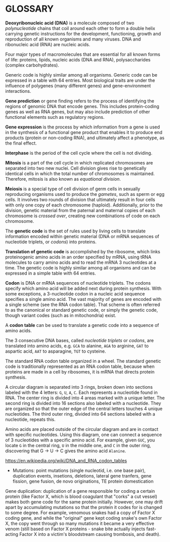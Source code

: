# GLOSSARY

**Deoxyribonucleic acid (DNA)** is a molecule composed of two *polynucleotide* chains that coil around each other to form a double helix carrying genetic instructions for the development, functioning, growth and reproduction of all known organisms and many viruses. DNA and ribonucleic acid (RNA) are nucleic acids.

Four major types of macromolecules that are essential for all known forms of life: proteins, lipids, nucleic acids (DNA and RNA), polysaccharides (complex carbohydrates).

Generic code is highly similar among all organisms. Generic code can be expressed in a table with 64 entries. Most biological traits are under the influence of polygenes (many different genes) and gene-environment interactions.

**Gene prediction** or gene finding refers to the process of identifying the regions of genomic DNA that encode genes. This includes protein-coding genes as well as RNA genes, but may also include prediction of other functional elements such as regulatory regions.

**Gene expression** is the process by which information from a gene is used in the synthesis of a functional gene product that enables it to produce end products (protein or non-coding RNA), and ultimately affect a phenotype, as the final effect.

**Interphase** is the period of the cell cycle where the cell is not dividing.

**Mitosis** is a part of the cell cycle in which replicated chromosomes are separated into two new nuclei. Cell division gives rise to genetically identical cells in which the total number of chromosomes is maintained. Therefore, mitosis is also known as *equational division*.

**Meiosis** is a special type of cell division of germ cells in sexually reproducing organisms used to produce the *gametes*, such as sperm or egg cells. It involves two rounds of division that ultimately result in four cells with only one copy of each chromosome (haploid). Additionally, prior to the division, genetic material from the paternal and maternal copies of each chromosome is *crossed over*, creating new combinations of code on each chromosome.

The **genetic code** is the set of rules used by living cells to translate information encoded within genetic material (DNA or mRNA sequences of nucleotide triplets, or *codons*) into proteins.

**Translation of genetic code** is accomplished by the ribosome, which links proteinogenic amino acids in an order specified by mRNA, using tRNA molecules to carry amino acids and to read the mRNA 3 nucleotides at a time. The genetic code is highly similar among all organisms and can be expressed in a simple table with 64 entries.

**Codon** is DNA or mRNA sequences of nucleotide triplets. The codons specify which amino acid will be added next during protein synthesis. With some exceptions, a 3-nucleotide codon in a nucleic acid sequence specifies a single amino acid. The vast majority of genes are encoded with a single scheme (see the RNA codon table). That scheme is often referred to as the canonical or standard genetic code, or simply the genetic code, though variant codes (such as in mitochondria) exist.

A **codon table** can be used to translate a genetic code into a sequence of amino acids.

The 3 consecutive DNA bases, called *nucleotide triplets* or *codons*, are translated into amino acids, e.g. `GCA` to alanine, `AGA` to arginine, `GAT` to aspartic acid, `AAT` to asparagine, `TGT` to cysteine.

The standard RNA codon table organized in a wheel. The standard genetic code is traditionally represented as an RNA codon table, because when proteins are made in a cell by ribosomes, it is mRNA that directs protein synthesis.

A circular diagram is separated into 3 rings, broken down into sections labeled with the 4 letters: `G`, `U`, `A`, `C`. Each represents a nucleotide found in RNA. The center ring is divided into 4 areas marked with a unique letter. The second ring is divided into 16 sections also labeled with a nucleotide. They are organized so that the outer edge of the central letters touches 4 unique nucleotides. The third outer ring, divided into 64 sections labeled with a nucleotide, repeats this.

Amino acids are placed outside of the circular diagram and are in contact with specific nucleotides. Using this diagram, one can connect a sequence of 3 nucleotides with a specific amino acid. For example, given `GUC`, you locate `G` in the central ring, `U` in the middle one, and `C` in the outer ring, discovering that G -> U -> C gives the amino acid `Alanine`.

https://en.wikipedia.org/wiki/DNA_and_RNA_codon_tables

* Mutations: point mutations (single nucleotid, i.e. one base pair), duplication events, insetions, deletions, lateral gene tranfers, gene fission, gene fusion, de novo originations, TE protein domestication

Gene duplication: duplication of a gene responsible for coding a certain protein (like Factor X, which is blood coagulant that "corks" a cut vessel) makes both gene code for the same protein initially. However, one may drift apart by accumulating mutations so that the protein it codes for is changed to some degree. For example, venomous snakes had a copy of Factor X coding gene, and while the "original" gene kept coding snake's own Factor X, the copy went through so many mutations it became a very effective venom (still based on Factor X proteins - snake bite actually injects fast-acting Factor X into a victim's bloodstream causing trombosis, and death).
